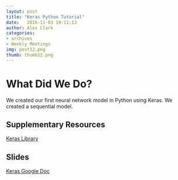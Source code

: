 ```yaml
---
layout: post
title: "Keras Python Tutorial"
date: 	2016-11-03 19:11:13
author: Alex Clark
categories:
- archives
- Weekly Meetings
img: post12.png
thumb: thumb12.png
---
```


# What Did We Do?

We created our first neural network model in Python using Keras. We created a sequential model.

## Supplementary Resources

[Keras Library](https://keras.io/)


## Slides

[Keras Google Doc](https://drive.google.com/drive/folders/0B37tPwl37zhOS3U4WkpWTVpINVE?usp=sharing)

[hampden]: https://github.com/jekyll/jekyll